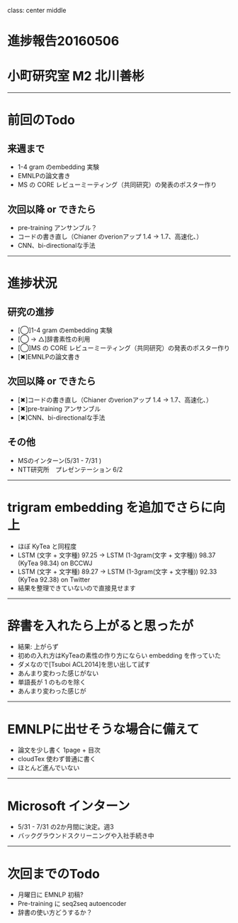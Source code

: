 class: center middle
# 進捗報告20160506
# 小町研究室 M2 北川善彬
---
# 前回のTodo
## 来週まで
* 1-4 gram のembedding 実験
* EMNLPの論文書き
* MS の CORE レビューミーティング（共同研究）の発表のポスター作り

## 次回以降 or できたら
* pre-training アンサンブル？
* コードの書き直し（Chianer のverionアップ 1.4 → 1.7、高速化、）
* CNN、bi-directionalな手法

---
# 進捗状況
## 研究の進捗
* [◯]1-4 gram のembedding 実験
* [◯ → △]辞書素性の利用
* [◯]MS の CORE レビューミーティング（共同研究）の発表のポスター作り
* [✖︎]EMNLPの論文書き

## 次回以降 or できたら
* [✖︎]コードの書き直し（Chianer のverionアップ 1.4 → 1.7、高速化、）
* [✖︎]pre-training アンサンブル
* [✖︎]CNN、bi-directionalな手法

## その他
* MSのインターン(5/31 - 7/31 )
* NTT研究所　プレゼンテーション 6/2
---
# trigram embedding を追加でさらに向上

* ほぼ KyTea と同程度
* LSTM (文字 + 文字種) 97.25 → LSTM (1-3gram(文字 + 文字種)) 98.37 (KyTea 98.34) on BCCWJ
* LSTM (文字 + 文字種) 89.27 → LSTM (1-3gram(文字 + 文字種)) 92.33 (KyTea 92.38) on Twitter
* 結果を整理できていないので直接見せます

---
# 辞書を入れたら上がると思ったが
* 結果: 上がらず
* 初めの入れ方はKyTeaの素性の作り方にならい embedding を作っていた
* ダメなので[Tsuboi ACL2014]を思い出して試す
* あんまり変わった感じがない
* 単語長が 1 のものを除く
* あんまり変わった感じが

---
# EMNLPに出せそうな場合に備えて
* 論文を少し書く 1page + 目次
* cloudTex 使わず普通に書く
* ほとんど進んでいない

---
# Microsoft インターン
* 5/31 - 7/31 の2か月間に決定。週3
* バックグラウンドスクリーニングや入社手続き中

---
# 次回までのTodo
* 月曜日に EMNLP 初稿?
* Pre-training に seq2seq autoencoder
* 辞書の使い方どうするか？
